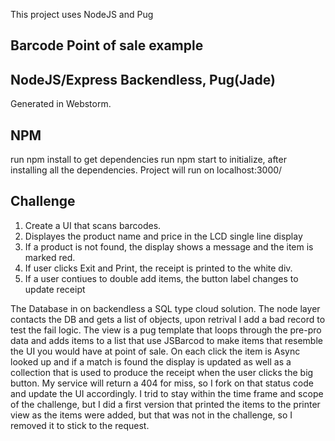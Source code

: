 This project uses NodeJS  and Pug

## Barcode Point of sale example

## NodeJS/Express Backendless, Pug(Jade)
Generated in Webstorm.

## NPM
run npm install to get dependencies
run npm start to initialize, after installing all the dependencies. Project will run on localhost:3000/


## Challenge

1. Create a UI that scans barcodes.
2. Displayes the product name and price in the LCD single line display
3. If a product is not found, the display shows a message and the item is marked red.
4. If user clicks Exit and Print, the receipt is printed to the white div.
5. If a user contiues to double add items, the button label changes to update receipt

The Database in on backendless a SQL type cloud solution. The node layer contacts the DB and gets a list of objects, upon retrival I add a bad record to test the fail logic. The view is a pug template that loops through the pre-pro data and adds items to a list that use JSBarcod to make items that resemble the UI you would have at point of sale. On each click the item is Async looked up and if a match is found the display is updated as well as a collection that is used to produce the receipt when the user clicks the big button. My service will return a 404 for  miss, so I fork on that status code and update the UI accordingly. I trid to stay within the time frame and scope of the challenge, but I did a first version that printed the items to the printer view as the items were added, but that was not in the challenge, so I removed it to stick to the request.
